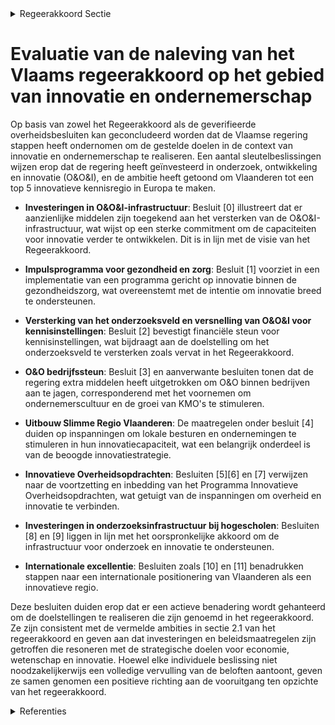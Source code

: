 

<details>
        <summary>Regeerakkoord Sectie </summary>
        <p>2.1 Uitdagingen en visie We leven in een tijd van baanbrekende weten-schappelijke ontdekkingen, razendsnelle techno-logische ontwikkeling, en een sterke maatschap-pelijke vooruitgang. Tegelijkertijd worden we geconfronteerd met nieuwe uitdagingen zoals klimaat, mobiliteit, welzijn en internationale concurrentiekracht die nieuwe, hoge verwach-tingen stellen aan ons innovatiesysteem. We moeten het Vlaamse innovatie-ecosysteem1 verder blijven uitbouwen, door het aanjagen van een nog intensere samenwerking, waarin ook overheid en burgers nog actiever hun rol spelen. We waarderen ondernemerschap en stimuleren de ondernemerscultuur in Vlaanderen en de groei van onze kmo’s. We blijven inspanningen doen om eventuele drempels die kmo’s ondervinden bij innoveren en ondernemen verder weg te werken. We besteden daarbij bijzondere aandacht aan het verbreden van de innovatiebasis naar kleine bedrijven, het herstel van de productiviteitsgroei maar ook aan het risico van externe schokken voor de economie, zoals omwille van de Brexit. Internationale excellentie blijft het belangrijkste streven in ons Vlaams onderzoeksbeleid, in zowel fundamenteel als toegepast onderzoek. Om een antwoord te bieden aan de uitdagingen waarmee we geconfronteerd worden, scharen we ons achter de doelstellingen inzake economie, wetenschap en innovatie die opgenomen zijn in Vizier 2030 – Een 2030 doelstellingenkader voor Vlaanderen. We laten Vlaanderen doorstoten tot de top 5 van innovatieve kennisregio’s in Europa, zoals aanbevolen door de Vlaamse Adviesraad Innoveren en Ondernemen (VARIO) en gedefini-eerd in de Regional Innovation Scoreboard van de EU (RIS). Deze ambitie wordt de centrale toetssteen van ons innovatiebeleid. We baseren ons beleid op feiten en cijfers, en empirische evidentie, benchmarken met de Europese top. We hebben permanente aandacht voor het monitoren, bewaken en verhogen van de doel-matigheid van ons beleid. We stellen op basis van de RIS een set van strategische beleidsindi-catoren samen waarmee we het realiseren van onze ambities opvolgen, en op basis waarvan we het beleid kunnen sturen, vormgeven en evalu-eren. We vragen daarvoor een voorzet aan de VARIO, waarbij we de planning hiervan afstemmen met de VARIO en de SERV en voor-zien in een transparante rapportering. We willen immers de impact van het economisch – en innovatiebeleid versterken. Via een gerichte monitoring volgen we ook op in welke mate onze beleidsinstrumenten en O&O-investeringen bijdragen aan de maatschappelijke en economi-sche uitdagingen die Vlaanderen wil aanpakken. Om een top 5 innovatieve kennisregio te worden moeten we de middelen ook op de meest doelma-tige wijze blijven inzetten. Dit is een gezamenlijke verantwoordelijkheid van alle actoren in het Vlaamse onderzoeks-, ontwikkelings- en innovatie-veld, en vergt een permanent kritische blik naar de inzet van de beschikbare middelen en de manier waarop de actoren hiermee bijdragen aan het realiseren van onze doelstellingen. Dit bereiken we onder meer via uitgaventoetsen en gestandaardi-seerde en systemische impactanalyses. Middelen van minder performante programma’s en actoren zullen we heroriënteren en inzetten waar ze een hogere output en meerwaarde realiseren. Bovendien ontwikkelen we systeemevaluaties om na te gaan in welke mate de programma’s/ actoren/structuren/instrumenten bijdragen tot het behalen van de doelstellingen op het niveau van het beleidsniveau en de langetermijnstrategie van de Vlaamse regering. Een belangrijke randvoorwaarde om deze doelstelling te realiseren is de beschikbaarheid van voldoende middelen. We trekken de ambitie uit vorige legislaturen door en verhogen de budgetten voor onderzoek, ontwikkeling en innovatie (O&O&I) om tegen het einde van de legislatuur de 3% norm voor de gezamenlijke O&O-investeringen van overheid en onderne-mingen te bereiken. We zullen de daartoe binnen het Hermesfonds voorziene budgetten ook maximaal richten op O&O. De afgelopen jaren bouwden we aan een co-crea-tief en transformatief O&O&I-model waarbij de vier actoren binnen de “quadruple helix”2 – kennisinstellingen, ondernemingen, overheden en burgers – actief samenwerken met het oog op maximale economische en maatschappelijke impact. De volgende legislatuur bouwen we hierop verder, met een beleidsaanpak die inzet op drie strategische krachtlijnen; (I) Ruimte geven aan ondernemingen om te ondernemen, innoveren en internationaliseren; (II) Verder investeren in gunstige omgevings-factoren voor een sterk O&O&I-systeem; (III) Verder investeren in de interactie tussen de actoren van het O&O&I-systeem. </p>
        </details> 

# Evaluatie van de naleving van het Vlaams regeerakkoord op het gebied van innovatie en ondernemerschap

Op basis van zowel het Regeerakkoord als de geverifieerde overheidsbesluiten kan geconcludeerd worden dat de Vlaamse regering stappen heeft ondernomen om de gestelde doelen in de context van innovatie en ondernemerschap te realiseren. Een aantal sleutelbeslissingen wijzen erop dat de regering heeft geïnvesteerd in onderzoek, ontwikkeling en innovatie (O&O&I), en de ambitie heeft getoond om Vlaanderen tot een top 5 innovatieve kennisregio in Europa te maken.

- **Investeringen in O&O&I-infrastructuur**: Besluit \[0\] illustreert dat er aanzienlijke middelen zijn toegekend aan het versterken van de O&O&I-infrastructuur, wat wijst op een sterke commitment om de capaciteiten voor innovatie verder te ontwikkelen. Dit is in lijn met de visie van het Regeerakkoord.

- **Impulsprogramma voor gezondheid en zorg**: Besluit \[1\] voorziet in een implementatie van een programma gericht op innovatie binnen de gezondheidszorg, wat overeenstemt met de intentie om innovatie breed te ondersteunen.

- **Versterking van het onderzoeksveld en versnelling van O&O&I voor kennisinstellingen**: Besluit \[2\] bevestigt financiële steun voor kennisinstellingen, wat bijdraagt aan de doelstelling om het onderzoeksveld te versterken zoals vervat in het Regeerakkoord.

- **O&O bedrijfssteun**: Besluit \[3\] en aanverwante besluiten tonen dat de regering extra middelen heeft uitgetrokken om O&O binnen bedrijven aan te jagen, corresponderend met het voornemen om ondernemerscultuur en de groei van KMO's te stimuleren.

- **Uitbouw Slimme Regio Vlaanderen**: De maatregelen onder besluit \[4\] duiden op inspanningen om lokale besturen en ondernemingen te stimuleren in hun innovatiecapaciteit, wat een belangrijk onderdeel is van de beoogde innovatiestrategie.

- **Innovatieve Overheidsopdrachten**: Besluiten \[5\]\[6\] en \[7\] verwijzen naar de voortzetting en inbedding van het Programma Innovatieve Overheidsopdrachten, wat getuigt van de inspanningen om overheid en innovatie te verbinden.

- **Investeringen in onderzoeksinfrastructuur bij hogescholen**: Besluiten \[8\] en \[9\] liggen in lijn met het oorspronkelijke akkoord om de infrastructuur voor onderzoek en innovatie te ondersteunen.

- **Internationale excellentie**: Besluiten zoals \[10\] en \[11\] benadrukken stappen naar een internationale positionering van Vlaanderen als een innovatieve regio.

Deze besluiten duiden erop dat er een actieve benadering wordt gehanteerd om de doelstellingen te realiseren die zijn genoemd in het regeerakkoord. Ze zijn consistent met de vermelde ambities in sectie 2.1 van het regeerakkoord en geven aan dat investeringen en beleidsmaatregelen zijn getroffen die resoneren met de strategische doelen voor economie, wetenschap en innovatie. Hoewel elke individuele beslissing niet noodzakelijkerwijs een volledige vervulling van de beloften aantoont, geven ze samen genomen een positieve richting aan de vooruitgang ten opzichte van het regeerakkoord.

<details>
        <summary> Referenties</summary>
        **[\[0\]](https://beslissingenvlaamseregering.vlaanderen.be/?search=Plan%20Vlaamse%20Veerkracht%3A%20Investeringsimpuls%20in%20O%26O%26I-infrastructuur%20%28Onderzoek%2C%20ontwikkeling%20en%20innovatie%29%20in%20Vlaanderen&dateOption=select&startDate=2021-07-09T08%3A00%3A00Z&endDate=2021-07-09T08%3A00%3A00Z)** : **(2021-07-09)** Plan Vlaamse Veerkracht: Investeringsimpuls in O&O&I-infrastructuur (Onderzoek, ontwikkeling en innovatie) in Vlaanderen 

**[\[1\]](https://beslissingenvlaamseregering.vlaanderen.be/?search=Plan%20Vlaamse%20Veerkracht%3A%20Impulsprogramma%20-%20Innovatie%20in%20gezondheid%20en%20zorg&dateOption=select&startDate=2021-06-18T08%3A00%3A00Z&endDate=2021-06-18T08%3A00%3A00Z)** : **(2021-06-18)** Plan Vlaamse Veerkracht: Impulsprogramma - Innovatie in gezondheid en zorg 

**[\[2\]](https://beslissingenvlaamseregering.vlaanderen.be/?search=Plan%20Vlaamse%20Veerkracht%3A%20Versterking%20Onderzoeksveld%20en%20versnelling%20O%26O%26I%20voor%20universiteiten%20en%20kennisinstellingen&dateOption=select&startDate=2021-07-09T08%3A00%3A00Z&endDate=2021-07-09T08%3A00%3A00Z)** : **(2021-07-09)** Plan Vlaamse Veerkracht: Versterking Onderzoeksveld en versnelling O&O&I voor universiteiten en kennisinstellingen 

**[\[3\]](https://beslissingenvlaamseregering.vlaanderen.be/?search=Plan%20Vlaamse%20Veerkracht%3A%20O%26O%20bedrijfssteun%20Vlaams%20Agentschap%20Innoveren%20en%20Ondernemen%20%28VLAIO%29&dateOption=select&startDate=2022-10-14T08%3A00%3A00Z&endDate=2022-10-14T08%3A00%3A00Z)** : **(2022-10-14)** Plan Vlaamse Veerkracht: O&O bedrijfssteun Vlaams Agentschap Innoveren en Ondernemen (VLAIO) 

**[\[4\]](https://beslissingenvlaamseregering.vlaanderen.be/?search=Plan%20Vlaamse%20Veerkracht%3A%20Uitbouw%20Slimme%20Regio%20Vlaanderen%20door%20samenbrengen%20innovatiecapaciteit%20ondernemingen%20en%20stimuleren%20implementatie%20en%20kennisopbouw%20bij%20lokale%20besturen&dateOption=select&startDate=2021-06-04T08%3A00%3A00Z&endDate=2021-06-04T08%3A00%3A00Z)** : **(2021-06-04)** Plan Vlaamse Veerkracht: Uitbouw Slimme Regio Vlaanderen door samenbrengen innovatiecapaciteit ondernemingen en stimuleren implementatie en kennisopbouw bij lokale besturen 

**[\[5\]](https://beslissingenvlaamseregering.vlaanderen.be/?search=Verderzetting%20van%20het%20Programma%20Innovatieve%20Overheidsopdrachten%20als%20regulier%20innovatie-instrument%20binnen%20de%20VLAIO-werking&dateOption=select&startDate=2022-12-23T09%3A00%3A00Z&endDate=2022-12-23T09%3A00%3A00Z)** : **(2022-12-23)** Verderzetting van het Programma Innovatieve Overheidsopdrachten als regulier innovatie-instrument binnen de VLAIO-werking 

**[\[6\]](https://beslissingenvlaamseregering.vlaanderen.be/?search=Regeling%20cofinanciering%20Programma%20Innovatieve%20Overheidsopdrachten%20%28PIO%29&dateOption=select&startDate=2023-12-08T09%3A00%3A00Z&endDate=2023-12-08T09%3A00%3A00Z)** : **(2023-12-08)** Regeling cofinanciering Programma Innovatieve Overheidsopdrachten (PIO) 

**[\[7\]](https://beslissingenvlaamseregering.vlaanderen.be/?search=Het%20Programma%20Innovatieve%20Overheidsopdrachten%20%28PIO%29%3A%20plan%20van%20aanpak%202024-2025&dateOption=select&startDate=2023-12-08T09%3A00%3A00Z&endDate=2023-12-08T09%3A00%3A00Z)** : **(2023-12-08)** Het Programma Innovatieve Overheidsopdrachten (PIO): plan van aanpak 2024-2025 

**[\[8\]](https://beslissingenvlaamseregering.vlaanderen.be/?search=Plan%20Vlaamse%20Veerkracht%3A%20Investeringen%20in%20onderzoeksinfrastructuur%20bij%20hogescholen&dateOption=select&startDate=2022-06-03T08%3A00%3A00Z&endDate=2022-06-03T08%3A00%3A00Z)** : **(2022-06-03)** Plan Vlaamse Veerkracht: Investeringen in onderzoeksinfrastructuur bij hogescholen 

**[\[9\]](https://beslissingenvlaamseregering.vlaanderen.be/?search=Plan%20Vlaamse%20Veerkracht%3A%203%20miljoen%20euro%20voor%20versterking%20onderzoeksinfrastructuur%20hogescholen&dateOption=select&startDate=2021-04-23T08%3A00%3A00Z&endDate=2021-04-23T08%3A00%3A00Z)** : **(2021-04-23)** Plan Vlaamse Veerkracht: 3 miljoen euro voor versterking onderzoeksinfrastructuur hogescholen 

**[\[10\]](https://beslissingenvlaamseregering.vlaanderen.be/?search=Visienota%20%27Internationaal%20beurzenprogramma%27&dateOption=select&startDate=2021-07-09T08%3A00%3A00Z&endDate=2021-07-09T08%3A00%3A00Z)** : **(2021-07-09)** Visienota 'Internationaal beurzenprogramma' 

**[\[11\]](https://beslissingenvlaamseregering.vlaanderen.be/?search=Visienota%20%E2%80%98Naar%20een%20versterkte%20concurrentiekracht%20van%20de%20Europese%20Industrie%E2%80%99&dateOption=select&startDate=2023-02-03T09%3A00%3A00Z&endDate=2023-02-03T09%3A00%3A00Z)** : **(2023-02-03)** Visienota ‘Naar een versterkte concurrentiekracht van de Europese Industrie’ 
        </details> 

